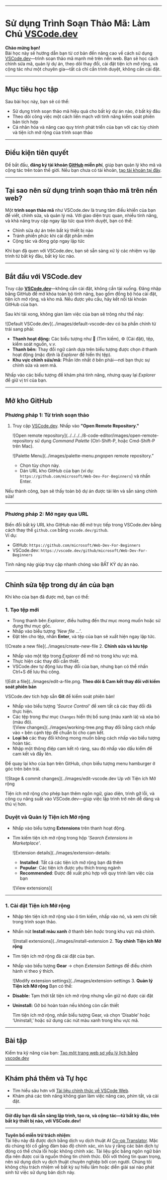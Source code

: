 <!--
CO_OP_TRANSLATOR_METADATA:
{
  "original_hash": "f8d4b0284f3fc1de7eb65073d8338cca",
  "translation_date": "2025-10-03T10:14:41+00:00",
  "source_file": "8-code-editor/1-using-a-code-editor/README.md",
  "language_code": "vi"
}
-->
***

# Sử dụng Trình Soạn Thảo Mã: Làm Chủ [VSCode.dev](https://vscode.dev)

**Chào mừng bạn!**  
Bài học này sẽ hướng dẫn bạn từ cơ bản đến nâng cao về cách sử dụng [VSCode.dev](https://vscode.dev)—trình soạn thảo mã mạnh mẽ trên nền web. Bạn sẽ học cách chỉnh sửa mã, quản lý dự án, theo dõi thay đổi, cài đặt tiện ích mở rộng, và cộng tác như một chuyên gia—tất cả chỉ cần trình duyệt, không cần cài đặt.

***

## Mục tiêu học tập

Sau bài học này, bạn sẽ có thể:

- Sử dụng trình soạn thảo mã hiệu quả cho bất kỳ dự án nào, ở bất kỳ đâu
- Theo dõi công việc một cách liền mạch với tính năng kiểm soát phiên bản tích hợp
- Cá nhân hóa và nâng cao quy trình phát triển của bạn với các tùy chỉnh và tiện ích mở rộng của trình soạn thảo

***

## Điều kiện tiên quyết

Để bắt đầu, **đăng ký tài khoản [GitHub](https://github.com) miễn phí**, giúp bạn quản lý kho mã và cộng tác trên toàn thế giới. Nếu bạn chưa có tài khoản, [tạo tài khoản tại đây](https://github.com/).

***

## Tại sao nên sử dụng trình soạn thảo mã trên nền web?

Một **trình soạn thảo mã** như VSCode.dev là trung tâm điều khiển của bạn để viết, chỉnh sửa, và quản lý mã. Với giao diện trực quan, nhiều tính năng, và khả năng truy cập ngay lập tức qua trình duyệt, bạn có thể:

- Chỉnh sửa dự án trên bất kỳ thiết bị nào
- Tránh phiền phức khi cài đặt phần mềm
- Cộng tác và đóng góp ngay lập tức

Khi bạn đã quen với VSCode.dev, bạn sẽ sẵn sàng xử lý các nhiệm vụ lập trình từ bất kỳ đâu, bất kỳ lúc nào.

***

## Bắt đầu với VSCode.dev

Truy cập **[VSCode.dev](https://vscode.dev)**—không cần cài đặt, không cần tải xuống. Đăng nhập bằng GitHub để mở khóa toàn bộ tính năng, bao gồm đồng bộ hóa cài đặt, tiện ích mở rộng, và kho mã. Nếu được yêu cầu, hãy kết nối tài khoản GitHub của bạn.

Sau khi tải xong, không gian làm việc của bạn sẽ trông như thế này:

![Default VSCode.dev](../images/default-vscode-dev có ba phần chính từ trái sang phải:
- **Thanh hoạt động:** Các biểu tượng như 🔎 (Tìm kiếm), ⚙️ (Cài đặt), tệp, kiểm soát nguồn, v.v.
- **Thanh bên:** Thay đổi ngữ cảnh dựa trên biểu tượng được chọn ở thanh hoạt động (mặc định là *Explorer* để hiển thị tệp).
- **Khu vực chỉnh sửa/mã:** Phần lớn nhất ở bên phải—nơi bạn thực sự chỉnh sửa và xem mã.

Nhấp vào các biểu tượng để khám phá tính năng, nhưng quay lại _Explorer_ để giữ vị trí của bạn.

***

## Mở kho GitHub

### Phương pháp 1: Từ trình soạn thảo

1. Truy cập [VSCode.dev](https://vscode.dev). Nhấp vào **"Open Remote Repository."**

   ![Open remote repository](../../../../8-code-editor/images/open-remote-repository sử dụng _Command Palette_ (Ctrl-Shift-P, hoặc Cmd-Shift-P trên Mac).

   ![Palette Menu](../images/palette-menu.pngopen remote repository.”
   - Chọn tùy chọn này.
   - Dán URL kho GitHub của bạn (ví dụ: `https://github.com/microsoft/Web-Dev-For-Beginners`) và nhấn Enter.

Nếu thành công, bạn sẽ thấy toàn bộ dự án được tải lên và sẵn sàng chỉnh sửa!

***

### Phương pháp 2: Mở ngay qua URL

Biến đổi bất kỳ URL kho GitHub nào để mở trực tiếp trong VSCode.dev bằng cách thay thế `github.com` bằng `vscode.dev/github`.  
Ví dụ:

- GitHub: `https://github.com/microsoft/Web-Dev-For-Beginners`
- VSCode.dev: `https://vscode.dev/github/microsoft/Web-Dev-For-Beginners`

Tính năng này giúp truy cập nhanh chóng vào BẤT KỲ dự án nào.

***

## Chỉnh sửa tệp trong dự án của bạn

Khi kho của bạn đã được mở, bạn có thể:

### 1. **Tạo tệp mới**
- Trong thanh bên *Explorer*, điều hướng đến thư mục mong muốn hoặc sử dụng thư mục gốc.
- Nhấp vào biểu tượng _‘New file ...’_.
- Đặt tên cho tệp, nhấn **Enter**, và tệp của bạn sẽ xuất hiện ngay lập tức.

![Create a new file](../images/create-new-file 2. **Chỉnh sửa và lưu tệp**

- Nhấp vào một tệp trong *Explorer* để mở nó trong khu vực mã.
- Thực hiện các thay đổi cần thiết.
- VSCode.dev tự động lưu thay đổi của bạn, nhưng bạn có thể nhấn Ctrl+S để lưu thủ công.

![Edit a file](../images/edit-a-file.png. **Theo dõi & Cam kết thay đổi với kiểm soát phiên bản**

VSCode.dev tích hợp sẵn **Git** để kiểm soát phiên bản!

- Nhấp vào biểu tượng _'Source Control'_ để xem tất cả các thay đổi đã thực hiện.
- Các tệp trong thư mục `Changes` hiển thị bổ sung (màu xanh lá) và xóa bỏ (màu đỏ).  
  ![View changes](../images/working-tree.png thay đổi bằng cách nhấp vào `+` bên cạnh tệp để chuẩn bị cho cam kết.
- **Loại bỏ** các thay đổi không mong muốn bằng cách nhấp vào biểu tượng hoàn tác.
- Nhập một thông điệp cam kết rõ ràng, sau đó nhấp vào dấu kiểm để cam kết và đẩy lên.

Để quay lại kho của bạn trên GitHub, chọn biểu tượng menu hamburger ở góc trên bên trái.

![Stage & commit changes](../images/edit-vscode.dev Up với Tiện ích Mở rộng

Tiện ích mở rộng cho phép bạn thêm ngôn ngữ, giao diện, trình gỡ lỗi, và công cụ năng suất vào VSCode.dev—giúp việc lập trình trở nên dễ dàng và thú vị hơn.

### Duyệt và Quản lý Tiện ích Mở rộng

- Nhấp vào biểu tượng **Extensions** trên thanh hoạt động.
- Tìm kiếm tiện ích mở rộng trong hộp _'Search Extensions in Marketplace'_.

  ![Extension details](../images/extension-details:
  - **Installed**: Tất cả các tiện ích mở rộng bạn đã thêm
  - **Popular**: Các tiện ích được yêu thích trong ngành
  - **Recommended**: Được đề xuất phù hợp với quy trình làm việc của bạn

  ![View extensions](

  

***

### 1. **Cài đặt Tiện ích Mở rộng**

- Nhập tên tiện ích mở rộng vào ô tìm kiếm, nhấp vào nó, và xem chi tiết trong trình soạn thảo.
- Nhấn nút **Install màu xanh** ở thanh bên _hoặc_ trong khu vực mã chính.

  ![Install extensions](../images/install-extension 2. **Tùy chỉnh Tiện ích Mở rộng**

- Tìm tiện ích mở rộng đã cài đặt của bạn.
- Nhấp vào biểu tượng **Gear** → chọn _Extension Settings_ để điều chỉnh hành vi theo ý thích.

  ![Modify extension settings](../images/extension-settings 3. **Quản lý Tiện ích Mở rộng**
Bạn có thể:

- **Disable:** Tạm thời tắt tiện ích mở rộng nhưng vẫn giữ nó được cài đặt
- **Uninstall:** Gỡ bỏ hoàn toàn nếu không còn cần thiết

  Tìm tiện ích mở rộng, nhấn biểu tượng Gear, và chọn ‘Disable’ hoặc ‘Uninstall,’ hoặc sử dụng các nút màu xanh trong khu vực mã.

***

## Bài tập

Kiểm tra kỹ năng của bạn: [Tạo một trang web sơ yếu lý lịch bằng vscode.dev](https://github.com/microsoft/Web-Dev-For-Beginners/blob/main/8-code-editor/1-using-a-code-editor/assignment.md)

***

## Khám phá thêm và Tự học

- Tìm hiểu sâu hơn với [Tài liệu chính thức về VSCode Web](https://code.visualstudio.com/docs/editor/vscode-web?WT.mc_id=academic-0000-alfredodeza).
- Khám phá các tính năng không gian làm việc nâng cao, phím tắt, và cài đặt.

***

**Giờ đây bạn đã sẵn sàng lập trình, tạo ra, và cộng tác—từ bất kỳ đâu, trên bất kỳ thiết bị nào, với VSCode.dev!**

---

**Tuyên bố miễn trừ trách nhiệm**:  
Tài liệu này đã được dịch bằng dịch vụ dịch thuật AI [Co-op Translator](https://github.com/Azure/co-op-translator). Mặc dù chúng tôi cố gắng đảm bảo độ chính xác, xin lưu ý rằng các bản dịch tự động có thể chứa lỗi hoặc không chính xác. Tài liệu gốc bằng ngôn ngữ bản địa nên được coi là nguồn thông tin chính thức. Đối với thông tin quan trọng, nên sử dụng dịch vụ dịch thuật chuyên nghiệp bởi con người. Chúng tôi không chịu trách nhiệm về bất kỳ sự hiểu lầm hoặc diễn giải sai nào phát sinh từ việc sử dụng bản dịch này.